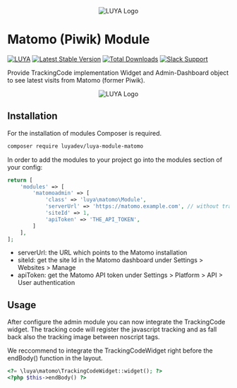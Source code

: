 <p align="center">
  <img src="https://raw.githubusercontent.com/luyadev/luya/master/docs/logo/luya-logo-0.2x.png" alt="LUYA Logo"/>
</p>

# Matomo (Piwik) Module

[![LUYA](https://img.shields.io/badge/Powered%20by-LUYA-brightgreen.svg)](https://luya.io)
[![Latest Stable Version](https://poser.pugx.org/luyadev/luya-module-matomo/v/stable)](https://packagist.org/packages/luyadev/luya-module-matomo)
[![Total Downloads](https://poser.pugx.org/luyadev/luya-module-matomo/downloads)](https://packagist.org/packages/luyadev/luya-module-matomo)
[![Slack Support](https://img.shields.io/badge/Slack-luyadev-yellowgreen.svg)](https://slack.luya.io/)

Provide TrackingCode implementation Widget and Admin-Dashboard object to see latest visits from Matomo (former Piwik).

<p align="center">
  <img src="https://raw.githubusercontent.com/luyadev/luya-module-matomo/master/matomo.png" alt="LUYA Logo"/>
</p>
 
## Installation

For the installation of modules Composer is required.

```sh
composer require luyadev/luya-module-matomo
```

In order to add the modules to your project go into the modules section of your config:

```php
return [
    'modules' => [
        'matomoadmin' => [
            'class' => 'luya\matomo\Module',
            'serverUrl' => 'https://matomo.example.com', // without trailing slash, use full schema path.
            'siteId' => 1,
            'apiToken' => 'THE_API_TOKEN',
        ]
    ],
];
```

- serverUrl: the URL which points to the Matomo installation
- siteId: get the site Id in the Matomo dashboard under Settings > Websites > Manage
- apiToken: get the Matomo API token under Settings > Platform > API > User authentication

## Usage

After configure the admin module you can now integrate the TrackingCode widget. The tracking code will register the javascript tracking and as fall back also the tracking image between noscript tags.

We reccommend to integrate the TrackingCodeWidget right before the endBody() function in the layout.

```php
<?= \luya\matomo\TrackingCodeWidget::widget(); ?>
<?php $this->endBody() ?>
```

